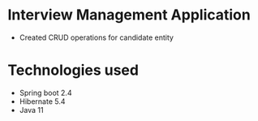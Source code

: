 #  Interview Management Application

* Created CRUD operations for candidate entity

# Technologies used
  * Spring boot 2.4
  * Hibernate 5.4
  * Java 11



